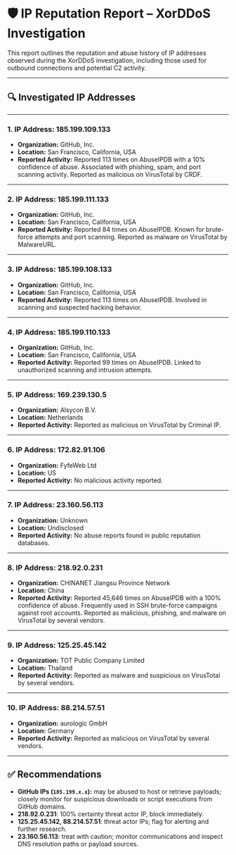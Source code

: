 # 🛡️ IP Reputation Report – XorDDoS Investigation

This report outlines the reputation and abuse history of IP addresses observed during the XorDDoS investigation, including those used for outbound connections and potential C2 activity.

---

## 🔍 Investigated IP Addresses

---

### **1. IP Address: 185.199.109.133**

- **Organization:** GitHub, Inc.  
- **Location:** San Francisco, California, USA  
- **Reported Activity:** Reported 113 times on AbuseIPDB with a 10% confidence of abuse. Associated with phishing, spam, and port scanning activity. Reported as malicious on VirusTotal by CRDF.

---

### **2. IP Address: 185.199.111.133**

- **Organization:** GitHub, Inc.  
- **Location:** San Francisco, California, USA  
- **Reported Activity:** Reported 84 times on AbuseIPDB. Known for brute-force attempts and port scanning. Reported as malware on VirusTotal by MalwareURL.

---

### **3. IP Address: 185.199.108.133**

- **Organization:** GitHub, Inc.  
- **Location:** San Francisco, California, USA  
- **Reported Activity:** Reported 113 times on AbuseIPDB. Involved in scanning and suspected hacking behavior.

---

### **4. IP Address: 185.199.110.133**

- **Organization:** GitHub, Inc.  
- **Location:** San Francisco, California, USA  
- **Reported Activity:** Reported 99 times on AbuseIPDB. Linked to unauthorized scanning and intrusion attempts.

---

### **5. IP Address: 169.239.130.5**

- **Organization:** Alsycon B.V.  
- **Location:** Netherlands  
- **Reported Activity:** Reported as malicious on VirusTotal by Criminal IP. 

---

### **6. IP Address: 172.82.91.106**

- **Organization:** FyfeWeb Ltd  
- **Location:** US  
- **Reported Activity:** No malicious activity reported.

---

### **7. IP Address: 23.160.56.113**

- **Organization:** Unknown  
- **Location:** Undisclosed  
- **Reported Activity:** No abuse reports found in public reputation databases.

---

### **8. IP Address: 218.92.0.231**

- **Organization:** CHINANET Jiangsu Province Network  
- **Location:** China  
- **Reported Activity:** Reported 45,646 times on AbuseIPDB with a 100% confidence of abuse. Frequently used in SSH brute-force campaigns against root accounts. Reported as malicious, phishing, and malware on VirusTotal by several vendors.

---

### **9. IP Address: 125.25.45.142**

- **Organization:**  TOT Public Company Limited  
- **Location:** Thailand  
- **Reported Activity:** Reported as malware and suspicious on VirusTotal by several vendors.

---

### **10. IP Address: 88.214.57.51**

- **Organization:** aurologic GmbH  
- **Location:** Germany  
- **Reported Activity:** Reported as malicious on VirusTotal by several vendors.

---

## ✅ Recommendations

- **GitHub IPs (`185.199.x.x`):** may be abused to host or retrieve payloads; closely monitor for suspicious downloads or script executions from GitHub domains.
- **218.92.0.231**: 100% certainty threat actor IP, block immediately.
- **125.25.45.142, 88.214.57.51**: threat actor IPs; flag for alerting and further research.
- **23.160.56.113**: treat with caution; monitor communications and inspect DNS resolution paths or payload sources.
